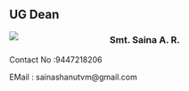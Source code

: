 <div align="left" class="contentDiv">
<h2>UG Dean</h2>
<div style="width:160px; float:left; margin-right:20px;margin-bottom:6px;">
<img src="images/depts/saina.jpg"/>
</div>
<h3>Smt. Saina A. R.</h3>
<p>Contact No :9447218206
        
</p>
<p>EMail : sainashanutvm@gmail.com</p>
</div>